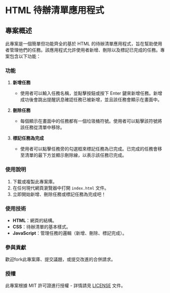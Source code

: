 
# HTML 待辦清單應用程式

## 專案概述

此專案是一個簡單但功能齊全的基於 HTML 的待辦清單應用程式，旨在幫助使用者管理他們的任務。該應用程式允許使用者新增、刪除以及標記已完成的任務。專案包含以下功能：

### 功能

1. **新增任務**
   - 使用者可以輸入任務名稱，並點擊按鈕或按下 Enter 鍵來新增任務。新增成功後會跳出提醒訊息確認任務已被新增，並且該任務會顯示在畫面中。

2. **刪除任務**
   - 每個顯示在畫面中的任務都有一個垃圾桶符號。使用者可以點擊該符號將該任務從清單中移除。

3. **標記任務為完成**
   - 使用者可以點擊任務旁的勾選框來標記任務為已完成。已完成的任務會移至清單的最下方並顯示刪除線，以表示該任務已完成。

### 使用說明

1. 下載或複製此專案庫。
2. 在任何現代網頁瀏覽器中打開 `index.html` 文件。
3. 立即開始新增、刪除任務或標記任務為完成吧！

### 使用技術

- **HTML**：網頁的結構。
- **CSS**：待辦清單的基本樣式。
- **JavaScript**：管理任務的邏輯（新增、刪除、標記完成）。

### 參與貢獻

歡迎fork此專案庫、提交議題，或提交改進的合併請求。

### 授權

此專案根據 MIT 許可證進行授權 - 詳情請見 [LICENSE](LICENSE) 文件。
